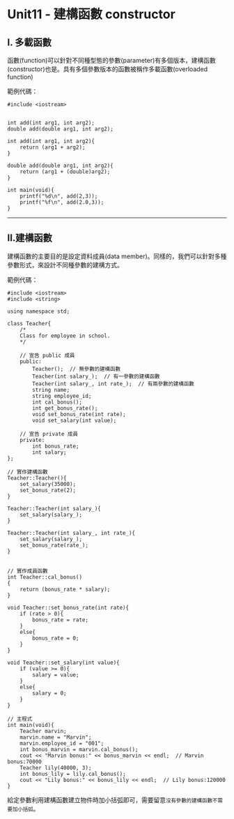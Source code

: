 # Unit11 - 建構函數 constructor

## I. 多載函數
函數(function)可以針對不同種型態的參數(parameter)有多個版本，建構函數(constructor)也是。具有多個參數版本的函數被稱作多載函數(overloaded function)  

範例代碼：

    #include <iostream>


    int add(int arg1, int arg2);
    double add(double arg1, int arg2);

    int add(int arg1, int arg2){
        return (arg1 + arg2);
    }

    double add(double arg1, int arg2){
        return (arg1 + (double)arg2);
    }

    int main(void){
        printf("%d\n", add(2,3));
        printf("%f\n", add(2.0,3));
    }
----
## II.建構函數
建構函數的主要目的是設定資料成員(data member)。同樣的，我們可以針對多種參數形式，來設計不同種參數的建構方式。

範例代碼：

    #include <iostream>
    #include <string>

    using namespace std;

    class Teacher{
        /*
        Class for employee in school.
        */

        // 宣告 public 成員
        public:
            Teacher();  // 無參數的建構函數
            Teacher(int salary_);  // 有一參數的建構函數
            Teacher(int salary_, int rate_);  // 有兩參數的建構函數
            string name;
            string employee_id;
            int cal_bonus();
            int get_bonus_rate();
            void set_bonus_rate(int rate);
            void set_salary(int value);

        // 宣告 private 成員
        private:
            int bonus_rate;
            int salary;
    };

    // 實作建構函數
    Teacher::Teacher(){
        set_salary(35000);
        set_bonus_rate(2);
    }

    Teacher::Teacher(int salary_){
        set_salary(salary_);
    }

    Teacher::Teacher(int salary_, int rate_){
        set_salary(salary_);
        set_bonus_rate(rate_);
    }


    // 實作成員函數
    int Teacher::cal_bonus()
    {
        return (bonus_rate * salary);
    }

    void Teacher::set_bonus_rate(int rate){
        if (rate > 0){
            bonus_rate = rate;
        }
        else{
            bonus_rate = 0;
        }
    }

    void Teacher::set_salary(int value){
        if (value >= 0){
            salary = value;
        }
        else{
            salary = 0;
        }
    }

    // 主程式
    int main(void){
        Teacher marvin;
        marvin.name = "Marvin";
        marvin.employee_id = "001";
        int bonus_marvin = marvin.cal_bonus();
        cout << "Marvin bonus:" << bonus_marvin << endl;  // Marvin bonus:70000
        Teacher lily(40000, 3);
        int bonus_lily = lily.cal_bonus();
        cout << "Lily bonus:" << bonus_lily << endl;  // Lily bonus:120000
    }

給定參數利用建構函數建立物件時加小括弧即可，需要留意`沒有參數的建構函數不需要加小括弧`。